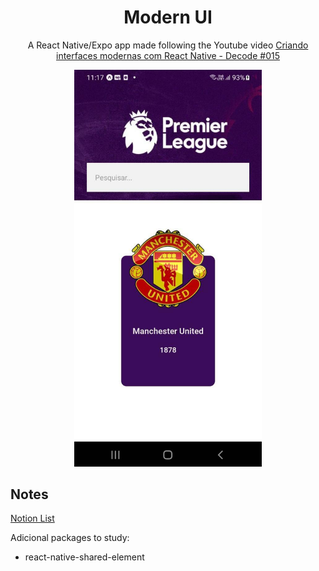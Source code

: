 <div align="center">

# Modern UI

A React Native/Expo app made following the Youtube video [Criando interfaces modernas com React Native - Decode #015](https://www.youtube.com/watch?v=cWD_hMoge-0)

<img src=".github/screenshot.jpg" width="300" />

</div>

## Notes

[Notion List](https://axiomatic-basin-551.notion.site/Criando-interfaces-modernas-com-React-Native-3a6911ae114744b3b8cb20bc3aea9755)

Adicional packages to study:
- react-native-shared-element
